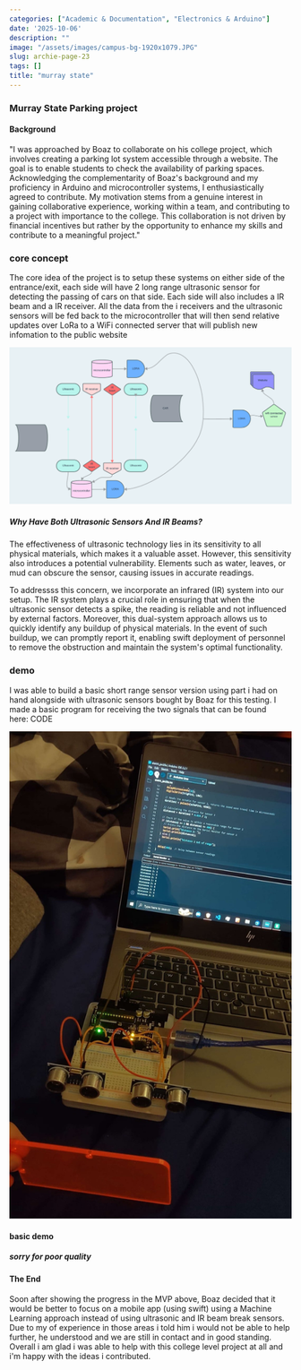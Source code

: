 ```yaml
---
categories: ["Academic & Documentation", "Electronics & Arduino"]
date: '2025-10-06'
description: ""
image: "/assets/images/campus-bg-1920x1079.JPG"
slug: archie-page-23
tags: []
title: "murray state"
---
```



### Murray State Parking project




#### Background


"I was approached by Boaz to collaborate on his college project, which involves creating a parking lot system accessible through a website. The goal is to enable students to check the availability of parking spaces. Acknowledging the complementarity of Boaz's background and my proficiency in Arduino and microcontroller systems, I enthusiastically agreed to contribute. My motivation stems from a genuine interest in gaining collaborative experience, working within a team, and contributing to a project with importance to the college. This collaboration is not driven by financial incentives but rather by the opportunity to enhance my skills and contribute to a meaningful project."




### core concept


The core idea of the project is to setup these systems on either side of the entrance/exit, each side will have 2 long range ultrasonic sensor for detecting the passing of cars on that side. Each side will also includes a IR beam and a IR receiver. All the data from the i receivers and the ultrasonic sensors will be fed back to the microcontroller that will then send relative updates over LoRa to a WiFi connected server that will publish new infomation to the public website


![Mobirise Website Builder](/assets/images/blank-diagram-1076x598.PNG)




##### Why Have Both Ultrasonic Sensors And IR Beams?


The effectiveness of ultrasonic technology lies in its sensitivity to all physical materials, which makes it a valuable asset. However, this sensitivity also introduces a potential vulnerability. Elements such as water, leaves, or mud can obscure the sensor, causing issues in accurate readings.


To addressss this concern, we incorporate an infrared (IR) system into our setup. The IR system plays a crucial role in ensuring that when the ultrasonic sensor detects a spike, the reading is reliable and not influenced by external factors. Moreover, this dual-system approach allows us to quickly identify any buildup of physical materials. In the event of such buildup, we can promptly report it, enabling swift deployment of personnel to remove the obstruction and maintain the system's optimal functionality.




### demo


I was able to build a basic short range sensor version using part i had on hand alongside with ultrasonic sensors bought by Boaz for this testing. I made a basic program for receiving the two signals that can be found here: CODE


![Mobirise Website Builder](/assets/images/murray-1076x2511.JPEG)




#### basic demo


##### sorry for poor quality




#### The End


Soon after showing the progress in the MVP above, Boaz decided that it would be better to focus on a mobile app (using swift) using a Machine Learning approach instead of using ultrasonic and IR beam break sensors. Due to my of experience in those areas i told him i would not be able to help further, he understood and we are still in contact and in good standing. Overall i am glad i was able to help with this college level project at all and i'm happy with the ideas i contributed.


